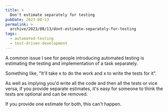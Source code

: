 ```yaml
---
title: >
  Don't estimate separately for testing
pubDate: 2023-08-13
permalink: >
  archive/2023/08/13/dont-estimate-separately-for-testing
tags:
  - automated-testing
  - test-driven-development
---
```


A common issue I see for people introducing automated testing is estimating the testing and implementation of a task separately. 

Something like, "It'll take x to do the work and x to write the tests for it".

As well as implying you'd write all the code and then all the tests or vice versa, if you provide separate estimates, it's easy for someone to think the tests are optional and can be removed.

If you provide one estimate for both, this can't happen.
